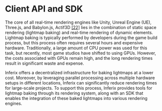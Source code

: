 # Client API and SDK

The core of all real-time rendering engines like Unity, Unreal Engine (UE), Three.js, and Babylon.js, Actif3D [[22]](/inferix-whitepaper/references.md#22)  lies in the combination of static space rendering (lightmap baking) and real-time rendering of dynamic elements. Lightmap baking is typically performed by developers during the game build process, but this process often requires several hours and expensive hardware. Traditionally, a large amount of CPU power was used for this task, but recently, most game studios have shifted to using GPUs. However, the costs associated with GPUs remain high, and the long rendering times result in significant waste and expense.

Inferix offers a decentralized infrastructure for baking lightmaps at a lower cost. Moreover, by leveraging parallel processing across multiple hardware setups in different locations, Inferix can significantly reduce rendering times for large-scale projects. To support this process, Inferix provides tools for lightmap baking through its rendering system, along with an SDK that enables the integration of these baked lightmaps into various rendering engines.